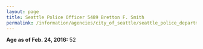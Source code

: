 ```yaml
---
layout: page
title: Seattle Police Officer 5489 Bretton F. Smith
permalink: /information/agencies/city_of_seattle/seattle_police_department/copbook/5489/
---
```


**Age as of Feb. 24, 2016:** 52
